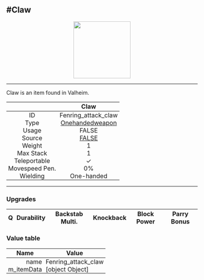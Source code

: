 <meta property="og:title" content="Claw - MoreValheim" /><meta property="og:type" content="website" /><meta property="og:image" content="/assets/claw.png" /><meta property="og:description" content="Claw is an item found in Valheim." /><meta name="theme-color" content="#546D78"><meta name="twitter:card" content="summary_large_image">
#Claw
-------------
<style>img {width:20px;}.tb {width:150px;display: block;margin-left: auto;margin-right: auto;}</style>

<style>.md-typeset table:not([class]) th:not([align]) {min-width:unset!important;}</style>
<style>td{padding:0em 0.3em!important;text-align:center!important;border-left:.05rem solid var(--md-default-fg-color--lightest)}</style>

<style>th{padding:0.1em 0.3em!important;text-align:center!important;font-weight:bold}</style>

<style>pre{text-align:right!important}</style>
<style>table tr td:first-child {border-left: 0;};</style>

<figure><img src="/assets/claw.png" class="tb" /><figcaption><small></small></figcaption></figure>

-------------

Claw is an item found in Valheim.

|        | Claw              |
| ----------- | ------------------------------------ |
| ID |Fenring_attack_claw
| Type | [Onehandedweapon](../../types/onehandedweapon)
| Usage | FALSE<br>
| Source | [FALSE](../../items/false)
| Weight | 1 |
| Max Stack | 1 |
| Teleportable | ✓
| Movespeed Pen. | 0%
| Wielding | One-handed


-------------

### Upgrades
| Q | Durability | Backstab Multi. | Knockback | Block Power | Parry Bonus
| - | - | - | - | - | - 


### Value table
| Name | Value
| - | - |
| <div style="text-align:right">name</div> | <div style="text-align:left">Fenring_attack_claw</div> | 
| <div style="text-align:right">m_itemData</div> | <div style="text-align:left">[object Object]</div> | 